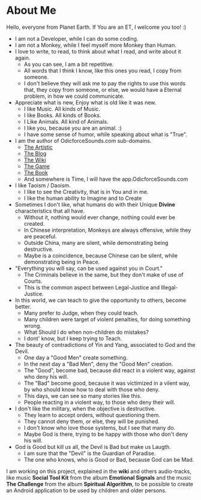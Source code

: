 # About Me

Hello, everyone from Planet Earth. If You are an ET, I welcome you too! :) 

- I am not a Developer, while I can do some coding.
- I am not a Monkey, while I feel myself more Monkey than Human.
- I love to write, to read, to think about what I read, and write about it again.
    - As you can see, I am a bit repetitive. 
    - All words that I think I know, like this ones you read, I copy from someone.
    - I don't believe they will ask me to pay the rights to use this words that, they copy from someone, or else, we would have a Eternal problem, in how we could communicate. 
- Appreciate what is new, Enjoy what is old like it was new. 
    - I like Music. All kinds of Music. 
    - I like Books. All kinds of Books.
    - I Like Animals. All kind of Animals. 
    - I like you, because you are an animal. :) 
    - I have some sense of humor, while speaking about what is "True". 
- I am the author of OdicforceSounds.com sub-domains. 
    - [The Artistic](https://art.OdicforceSounds.com)
    - [The Blog](https://blog.OdicforceSounds.com)
    - [The Wiki](https://wiki.OdicforceSounds.com)
    - [The Game](https://play.OdicforceSounds.com)
    - [The Book](https://book.OdicforceSounds.com)
    - And somewhere is Time, I will have the app.OdicforceSounds.com 
- I like Taoism / Daoism.
    - I like to see the Creativity, that is in You and in me.
    - I like the human ability to Imagine and to Create
- Sometimes I don't like, what humans do with their Unique **Divine** characteristics that all have.
    - Without it, nothing would ever change, nothing could ever be created.
    - In Chinese interpretation, Monkeys are always offensive, while they are peaceful.
    - Outside China, many are silent, while demonstrating being destructive.
    - Maybe is a coincidence, because Chinese can be silent, while demonstrating being in Peace.
- "Everything you will  say, can be used against you in Court."
    - The Criminals believe in the same, but they don't make of use of Courts.
    - This is the common aspect between Legal-Justice and Illegal-Justice. 
- In this world, we can teach to give the opportunity to others, become better. 
    - Many prefer to Judge, when they could teach.
    - Many children were target of violent penalties, for doing something wrong.
    - What Should I do when non-children do mistakes?
    - I dont' know, but I keep trying to Teach.
- The beauty of contradictions of Yin and Yang, associated to God and the Devil. 
    - One day a "Good Men" create something. 
    - In the next day a "Bad Men", deny the "Good Men" creation. 
    - The "Good", become bad, because did react in a violent way, against who deny his will. 
    - The "Bad" become good, because it was victimized in a vilent way, by who should know how to deal with those who deny. 
    - This days, we can see so many stories like this. 
    - People reacting in a violent way, to those who deny their will.
- I don't like the military, when the objective is destructive. 
    - They learn to accept orders, without questioning them. 
    - They cannot deny them, or else, they will be punished. 
    - I don't know who love those systems, but I see that many do.
    - Maybe God is there, trying to be happy with those who don't deny his will. 
- God is Good but kill us all, the Devil is Bad but make us Laugth.
    - I am sure that the "Devil" is the Guardian of Paradise.
    - The one who knows, who is Good or Bad, because God can be Mad. 
    

I am working on this project, explained in the **wiki** and others audio-tracks, like music **Social Tool Kit** from the album **Emotional Signals** and the music **The Challenge** from the album **Spiritual Algorithm**, to be possible to create an Android application to be used by children and older persons. 


